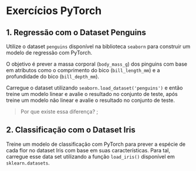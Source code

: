 # Exercícios PyTorch

## 1. Regressão com o Dataset Penguins
Utilize o dataset `penguins` disponível na biblioteca `seaborn` para construir um modelo de regressão com PyTorch.

O objetivo é prever a massa corporal (`body_mass_g`) dos pinguins com base em atributos como o comprimento do bico (`bill_length_mm`) e a profundidade do bico (`bill_depth_mm`).

Carregue o dataset utilizando `seaborn.load_dataset('penguins')` e então treine um modelo linear e avalie o resultado no conjunto de teste, após treine um modelo não linear e avalie o resultado no conjunto de teste. 

> Por que existe essa diferença?
;

## 2. Classificação com o Dataset Iris
Treine um modelo de classificação com PyTorch para prever a espécie de cada flor no dataset Iris com base em suas características.
Para tal, carregue esse data set utilizando a função `load_iris()` disponível em `sklearn.datasets`.